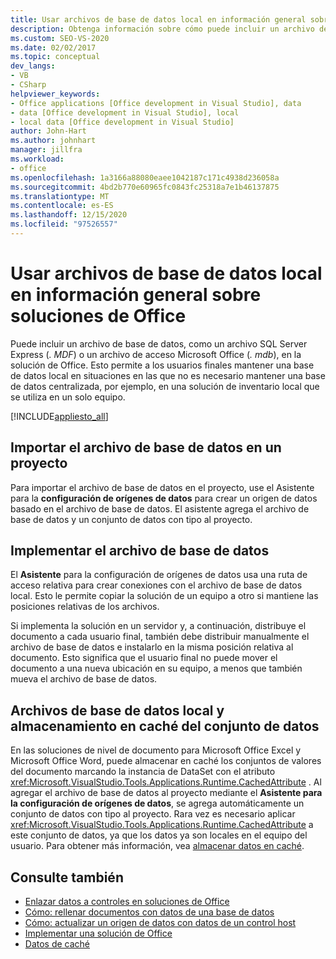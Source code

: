 ```yaml
---
title: Usar archivos de base de datos local en información general sobre soluciones de Office
description: Obtenga información sobre cómo puede incluir un archivo de base de datos, como un archivo SQL Server Express (. MDF) o un archivo de acceso Microsoft Office (. mdb), en la solución de Office.
ms.custom: SEO-VS-2020
ms.date: 02/02/2017
ms.topic: conceptual
dev_langs:
- VB
- CSharp
helpviewer_keywords:
- Office applications [Office development in Visual Studio], data
- data [Office development in Visual Studio], local
- local data [Office development in Visual Studio]
author: John-Hart
ms.author: johnhart
manager: jillfra
ms.workload:
- office
ms.openlocfilehash: 1a3166a88080eaee1042187c171c4938d236058a
ms.sourcegitcommit: 4bd2b770e60965fc0843fc25318a7e1b46137875
ms.translationtype: MT
ms.contentlocale: es-ES
ms.lasthandoff: 12/15/2020
ms.locfileid: "97526557"
---
```

# <a name="use-local-database-files-in-office-solutions-overview"></a>Usar archivos de base de datos local en información general sobre soluciones de Office
  Puede incluir un archivo de base de datos, como un archivo SQL Server Express (*. MDF*) o un archivo de acceso Microsoft Office (*. mdb*), en la solución de Office. Esto permite a los usuarios finales mantener una base de datos local en situaciones en las que no es necesario mantener una base de datos centralizada, por ejemplo, en una solución de inventario local que se utiliza en un solo equipo.

 [!INCLUDE[appliesto_all](../vsto/includes/appliesto-all-md.md)]

## <a name="import-the-database-file-into-a-project"></a>Importar el archivo de base de datos en un proyecto
 Para importar el archivo de base de datos en el proyecto, use el Asistente para la **configuración de orígenes de datos** para crear un origen de datos basado en el archivo de base de datos. El asistente agrega el archivo de base de datos y un conjunto de datos con tipo al proyecto.

## <a name="deploy-the-database-file"></a>Implementar el archivo de base de datos
 El **Asistente** para la configuración de orígenes de datos usa una ruta de acceso relativa para crear conexiones con el archivo de base de datos local. Esto le permite copiar la solución de un equipo a otro si mantiene las posiciones relativas de los archivos.

 Si implementa la solución en un servidor y, a continuación, distribuye el documento a cada usuario final, también debe distribuir manualmente el archivo de base de datos e instalarlo en la misma posición relativa al documento. Esto significa que el usuario final no puede mover el documento a una nueva ubicación en su equipo, a menos que también mueva el archivo de base de datos.

## <a name="local-database-files-and-caching-the-dataset"></a>Archivos de base de datos local y almacenamiento en caché del conjunto de datos
 En las soluciones de nivel de documento para Microsoft Office Excel y Microsoft Office Word, puede almacenar en caché los conjuntos de valores del documento marcando la instancia de DataSet con el atributo <xref:Microsoft.VisualStudio.Tools.Applications.Runtime.CachedAttribute> . Al agregar el archivo de base de datos al proyecto mediante el **Asistente para la configuración de orígenes de datos**, se agrega automáticamente un conjunto de datos con tipo al proyecto. Rara vez es necesario aplicar <xref:Microsoft.VisualStudio.Tools.Applications.Runtime.CachedAttribute> a este conjunto de datos, ya que los datos ya son locales en el equipo del usuario. Para obtener más información, vea [almacenar datos en caché](../vsto/caching-data.md).

## <a name="see-also"></a>Consulte también
- [Enlazar datos a controles en soluciones de Office](../vsto/binding-data-to-controls-in-office-solutions.md)
- [Cómo: rellenar documentos con datos de una base de datos](../vsto/how-to-populate-documents-with-data-from-a-database.md)
- [Cómo: actualizar un origen de datos con datos de un control host](../vsto/how-to-update-a-data-source-with-data-from-a-host-control.md)
- [Implementar una solución de Office](../vsto/deploying-an-office-solution.md)
- [Datos de caché](../vsto/caching-data.md)
